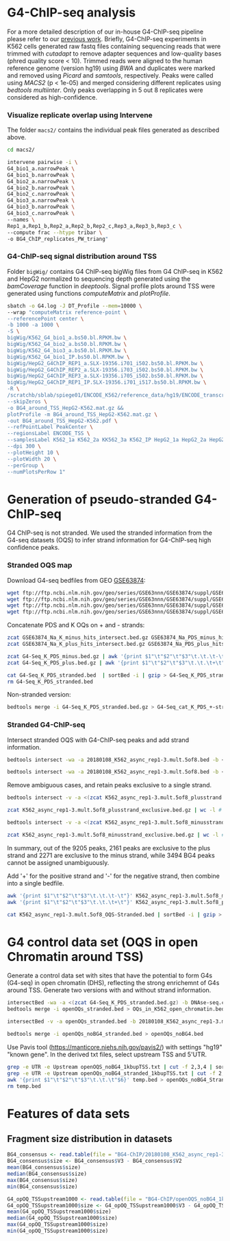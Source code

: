 # G4-ChIP-seq analysis

For a more detailed description of our in-house G4-ChIP-seq pipeline please refer to our [previous work](https://github.com/sblab-bioinformatics/dna-secondary-struct-chrom-lands/blob/master/Methods.md). Briefly, G4-ChIP-seq experiments in K562 cells generated raw fastq files containing sequencing reads that were trimmed with *cutadapt* to remove adapter sequences and low-quality bases (phred quality score < 10). Trimmed reads were aligned to the human reference genome (version hg19) using *BWA* and duplicates were marked and removed using *Picard* and *samtools*, respectively. Peaks were called using *MACS2* (p < 1e-05) and merged considering different replicates using *bedtools multiinter*. Only peaks overlapping in 5 out 8 replicates were considered as high-confidence. 


### Visualize replicate overlap using Intervene

The folder `macs2/` contains the individual peak files generated as described above.

```bash
cd macs2/

intervene pairwise -i \
G4_bio1_a.narrowPeak \
G4_bio1_b.narrowPeak \
G4_bio2_a.narrowPeak \
G4_bio2_b.narrowPeak \
G4_bio2_c.narrowPeak \
G4_bio3_a.narrowPeak \
G4_bio3_b.narrowPeak \
G4_bio3_c.narrowPeak \
--names \
Rep1_a,Rep1_b,Rep2_a,Rep2_b,Rep2_c,Rep3_a,Rep3_b,Rep3_c \
--compute frac --htype tribar \
-o BG4_ChIP_replicates_PW_triang"
```


### G4-ChIP-seq signal distribution around TSS

Folder `bigWig/` contains G4 ChIP-seq bigWig files from G4 ChIP-seq in K562 and HepG2 normalized to sequencing depth generated using the *bamCoverage* function in *deeptools*. Signal profile plots around TSS were generated using functions *computeMatrix* and *plotProfile*.

```bash
sbatch -o G4.log -J DT_Profile --mem=10000 \
--wrap "computeMatrix reference-point \
--referencePoint center \
-b 1000 -a 1000 \
-S \
bigWig/K562_G4_bio1_a.bs50.bl.RPKM.bw \
bigWig/K562_G4_bio2_a.bs50.bl.RPKM.bw \
bigWig/K562_G4_bio3_a.bs50.bl.RPKM.bw \
bigWig/K562_G4_bio1_IP.bs50.bl.RPKM.bw \
bigWig/HepG2_G4ChIP_REP1_a.SLX-19356.i701_i502.bs50.bl.RPKM.bw \
bigWig/HepG2_G4ChIP_REP2_a.SLX-19356.i703_i502.bs50.bl.RPKM.bw \
bigWig/HepG2_G4ChIP_REP3_a.SLX-19356.i705_i502.bs50.bl.RPKM.bw \
bigWig/HepG2_G4ChIP_REP1_IP.SLX-19356.i701_i517.bs50.bl.RPKM.bw \
-R \
/scratchb/sblab/spiege01/ENCODE_K562/reference_data/hg19/ENCODE_transcripts.bed \
--skipZeros \
-o BG4_around_TSS_HepG2-K562.mat.gz && 
plotProfile -m BG4_around_TSS_HepG2-K562.mat.gz \
-out BG4_around_TSS_HepG2-K562.pdf \
--refPointLabel PeakCenter \
--regionsLabel ENCODE_TSS \
--samplesLabel K562_1a K562_2a KK562_3a K562_IP HepG2_1a HepG2_2a HepG2_3a HepG2_IP \
--dpi 300 \
--plotHeight 10 \
--plotWidth 20 \
--perGroup \
--numPlotsPerRow 1" 
```



# Generation of pseudo-stranded G4-ChIP-seq 

G4 ChIP-seq is not stranded. We used the stranded information from the G4-seq datasets (OQS) to infer strand information for G4-ChIP-seq high confidence peaks.


### Stranded OQS map

Download G4-seq bedfiles from GEO [GSE63874](https://www.ncbi.nlm.nih.gov/geo/query/acc.cgi?acc=GSE63874):

```bash
wget ftp://ftp.ncbi.nlm.nih.gov/geo/series/GSE63nnn/GSE63874/suppl/GSE63874%5FNa%5FK%5Fminus%5Fhits%5Fintersect%2Ebed%2Egz
wget ftp://ftp.ncbi.nlm.nih.gov/geo/series/GSE63nnn/GSE63874/suppl/GSE63874%5FNa%5FPDS%5Fminus%5Fhits%5Fintersect%2Ebed%2Egz
wget ftp://ftp.ncbi.nlm.nih.gov/geo/series/GSE63nnn/GSE63874/suppl/GSE63874%5FNa%5FPDS%5Fplus%5Fhits%5Fintersect%2Ebed%2Egz
wget ftp://ftp.ncbi.nlm.nih.gov/geo/series/GSE63nnn/GSE63874/suppl/GSE63874%5FNa%5FK%5Fplus%5Fhits%5Fintersect%2Ebed%2Egz
```

Concatenate PDS and K OQs on + and - strands:

```bash
zcat GSE63874_Na_K_minus_hits_intersect.bed.gz GSE63874_Na_PDS_minus_hits_intersect.bed.gz | bedtools sort | bedtools merge | bedtools sort | gzip > G4-Seq_K_PDS_minus.bed.gz
zcat GSE63874_Na_K_plus_hits_intersect.bed.gz GSE63874_Na_PDS_plus_hits_intersect.bed.gz | bedtools sort | bedtools merge | bedtools sort | gzip > G4-Seq_K_PDS_plus.bed.gz

zcat G4-Seq_K_PDS_minus.bed.gz | awk '{print $1"\t"$2"\t"$3"\t.\t.\t-\t"}' - > G4-Seq_K_PDS_stranded.bed
zcat G4-Seq_K_PDS_plus.bed.gz | awk '{print $1"\t"$2"\t"$3"\t.\t.\t+\t"}' - >> G4-Seq_K_PDS_stranded.bed

cat G4-Seq_K_PDS_stranded.bed  | sortBed -i | gzip > G4-Seq_K_PDS_stranded.bed.gz
rm G4-Seq_K_PDS_stranded.bed
```

Non-stranded version:

```bash
bedtools merge -i G4-Seq_K_PDS_stranded.bed.gz > G4-Seq_cat_K_PDS_+-strands.bed   
```


### Stranded G4-ChIP-seq

Intersect stranded OQS with G4-ChIP-seq peaks and add strand information.

```bash
bedtools intersect -wa -a 20180108_K562_async_rep1-3.mult.5of8.bed -b <(zcat G4-Seq_K_PDS_plus.bed.gz) | bedtools merge | bedtools sort | awk -F '\t' '{print $1"\t"$2"\t"$3"\t"".""\t"".""\t""+""\t"}' | gzip > K562_async_rep1-3.mult.5of8_plusstrand.bed.gz

bedtools intersect -wa -a 20180108_K562_async_rep1-3.mult.5of8.bed -b <(zcat G4-Seq_K_PDS_minus.bed.gz) | bedtools merge | bedtools sort | awk -F '\t' '{print $1"\t"$2"\t"$3"\t"".""\t"".""\t""-""\t"}' | gzip > K562_async_rep1-3.mult.5of8_minusstrand.bed.gz
```

Remove ambiguous cases, and retain peaks exclusive to a single strand.

```bash
bedtools intersect -v -a <(zcat K562_async_rep1-3.mult.5of8_plusstrand.bed.gz) -b <(zcat K562_async_rep1-3.mult.5of8_minusstrand.bed.gz) | bedtools sort | bedtools merge | gzip > K562_async_rep1-3.mult.5of8_plusstrand_exclusive.bed.gz

zcat K562_async_rep1-3.mult.5of8_plusstrand_exclusive.bed.gz | wc -l # 2161

bedtools intersect -v -a <(zcat K562_async_rep1-3.mult.5of8_minusstrand.bed.gz) -b <(zcat K562_async_rep1-3.mult.5of8_plusstrand.bed.gz) | bedtools sort | bedtools merge | gzip > K562_async_rep1-3.mult.5of8_minusstrand_exclusive.bed.gz

zcat K562_async_rep1-3.mult.5of8_minusstrand_exclusive.bed.gz | wc -l # 2271
```

In summary, out of the 9205 peaks, 2161 peaks are exclusive to the plus strand and 2271 are exclusive to the minus strand, while 3494 BG4 peaks cannot be assigned unambiguously.

Add '+' for the positive strand and '-' for the negative strand, then combine into a single bedfile.

```bash
awk '{print $1"\t"$2"\t"$3"\t.\t.\t-\t"}' K562_async_rep1-3.mult.5of8_minusstrand_exclusive.bed > K562_async_rep1-3.mult.5of8_OQS-Stranded.bed
awk '{print $1"\t"$2"\t"$3"\t.\t.\t+\t"}' K562_async_rep1-3.mult.5of8_plusstrand_exclusive.bed >> K562_async_rep1-3.mult.5of8_OQS-Stranded.bed

cat K562_async_rep1-3.mult.5of8_OQS-Stranded.bed | sortBed -i | gzip > K562_async_rep1-3.mult.5of8_OQS_Stranded.bed.gz
```



# G4 control data set (OQS in open Chromatin around TSS)

Generate a control data set with sites that have the potential to form G4s (G4-seq) in open chromatin (DHS), reflecting the strong enrichemnt of G4s around TSS. Generate two versions with and without strand information. 

```bash
intersectBed -wa -a <(zcat G4-Seq_K_PDS_stranded.bed.gz) -b DNAse-seq.concatenated_narrow_rep1_and_rep2.bed > openOQs_stranded.bed
bedtools merge -i openOQs_stranded.bed > OQs_in_K562_open_chromatin.bed

intersectBed -v -a openOQs_stranded.bed -b 20180108_K562_async_rep1-3.mult.5of8.bed > openOQs_noBG4_stranded.bed

bedtools merge -i openOQs_noBG4_stranded.bed > openOQs_noBG4.bed
```

Use Pavis tool (https://manticore.niehs.nih.gov/pavis2/) with settings "hg19" "known gene". In the derived txt files, select upstream TSS and 5'UTR.

```bash
grep -e UTR -e Upstream openOQS_noBG4_1kbupTSS.txt | cut -f 2,3,4 | sortBed -i > openOQS_noBG4_1kbupTSS.bed
grep -e UTR -e Upstream openOQs_noBG4_stranded_1kbupTSS.txt | cut -f 2,3,4,5,6,7 | sortBed -i > temp.bed
awk '{print $1"\t"$2"\t"$3"\t.\t.\t"$6}' temp.bed > openOQs_noBG4_Stranded_1kbupTSS.bed
rm temp.bed
```



# Features of data sets

## Fragment size distribution in datasets

```R
BG4_consensus <- read.table(file = "BG4-ChIP/20180108_K562_async_rep1-3.mult.5of8.bed", sep = '\t', header = F)
BG4_consensus$size <- BG4_consensus$V3 - BG4_consensus$V2
mean(BG4_consensus$size)
median(BG4_consensus$size)
max(BG4_consensus$size)
min(BG4_consensus$size)

G4_opOQ_TSSupstream1000 <- read.table(file = "BG4-ChIP/openOQS_noBG4_1kbupTSS.bed", sep = '\t', header = F)
G4_opOQ_TSSupstream1000$size <- G4_opOQ_TSSupstream1000$V3 - G4_opOQ_TSSupstream1000$V2
mean(G4_opOQ_TSSupstream1000$size)
median(G4_opOQ_TSSupstream1000$size)
max(G4_opOQ_TSSupstream1000$size)
min(G4_opOQ_TSSupstream1000$size)
```
